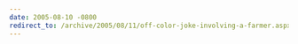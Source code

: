```yaml
---
date: 2005-08-10 -0800
redirect_to: /archive/2005/08/11/off-color-joke-involving-a-farmer.aspx/
---
```

